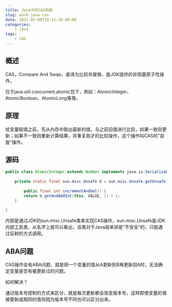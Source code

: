 ```yaml
---
title: Java中的CAS机制
slug: work-java-cas
date: 2021-02-08T19:11:20-08:00
categories:
    - Java
tags:
    - CAS
---
```


## 概述

CAS，Compare And Swap，直译为比较并替换，是JDK提供的非阻塞原子性操作。

位于java.util.concurrent.atomic包下，例如：AtomicInteger、AtomicBoolean、AtomicLong等等。

## 原理

给变量赋值之前，先从内存中取出最新的值，与之前旧值进行比较，如果一致则更新；如果不一致则重新计算结果，并重复刚才的比较操作，这个操作叫CAS的”自旋“操作。

## 源码

```java
public class AtomicInteger extends Number implements java.io.Serializable {
  	
  	private static final sun.misc.Unsafe U = sun.misc.Unsafe.getUnsafe();
  
		public final int incrementAndGet() {
        return U.getAndAddInt(this, VALUE, 1) + 1;
    }
  	
}
```

内部是通过JDK的sun.misc.Unsafe类来实现CAS操作，sun.misc.Unsafe是JDK内部工具类，从名字上就可以看出，该类对于Java层来讲是”不安全“的，只能通过反射的方式调用。

## ABA问题

CAS操作会有ABA问题，就是把一个变量的值从A更新到B再更新回A时，无法确定变量是否有被更新过的问题。

如何解决？

通过版本号控制的方式来区分，就是每次更新都会改变版本号，这样即使变量的值被更新成相同的值但因为版本号不同也可以区分出来。

